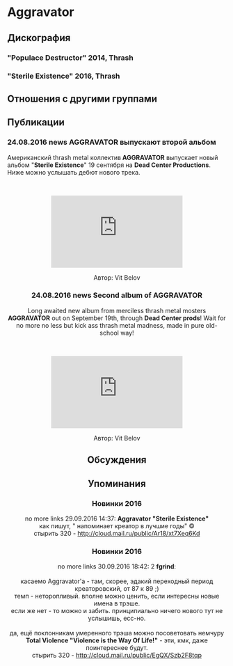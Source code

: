 # Aggravator



## Дискография

### "Populace Destructor" 2014, Thrash



### "Sterile Existence" 2016, Thrash




## Отношения с другими группами


## Публикации

### 24.08.2016 news AGGRAVATOR выпускают второй альбом

<p>Американский thrash metal коллектив<strong> AGGRAVATOR</strong> выпускает новый альбом "<strong>Sterile Existence</strong>" 19 сентября на <strong>Dead Center Productions</strong>. Ниже можно услышать дебют нового трека.</p><p>&nbsp;<center><iframe width="60%" height="166" scrolling="no" frameborder="no" src="https://w.soundcloud.com/player/?url=https%3A//api.soundcloud.com/tracks/279399438%3Fsecret_token%3Ds-4QQ81&color=ff5500&auto_play=false&hide_related=false&show_comments=true&show_user=true&show_reposts=false"></iframe></p>
Автор: Vit Belov

### 24.08.2016 news Second album of AGGRAVATOR

<p>Long awaited new album from merciless thrash metal mosters<strong> AGGRAVATOR</strong> out on September 19th, through <strong>Dead Center prods</strong>! Wait for no more no less but kick ass thrash metal madness, made in pure old-school way!</p><p>&nbsp;<center><iframe width="60%" height="166" scrolling="no" frameborder="no" src="https://w.soundcloud.com/player/?url=https%3A//api.soundcloud.com/tracks/279399438%3Fsecret_token%3Ds-4QQ81&color=ff5500&auto_play=false&hide_related=false&show_comments=true&show_user=true&show_reposts=false"></iframe></p>
Автор: Vit Belov


## Обсуждения


## Упоминания

### Новинки 2016

no more links 29.09.2016 14:37:
<B>Aggravator "Sterile Existence"</B><BR>как пишут, " напоминает креатор в лучшие годы" &copy; <BR>стырить 320 - <A HREF="http://cloud.mail.ru/public/Ar18/xt7Xeq6Kd" TARGET="_blank">http://cloud.mail.ru/public/Ar18/xt7Xeq6Kd</A>

### Новинки 2016

no more links 30.09.2016 18:42:
2 <B>fgrind</B>:<BR><BR>касаемо Aggravator'a - там, скорее, эдакий переходный период креаторовский, от 87 к 89 ;)<BR>темп - неторопливый. вполне можно ценить, если интересны новые имена в трэше.<BR>если же нет - то можно и забить. принципиально ничего нового тут не услышишь, есс-но.<BR><BR>да, ещё поклонникам умеренного трэша можно посоветовать немчуру <B>Total Violence "Violence is the Way Of Life!"</B> - эти, кмк, даже поинтереснее будут. <BR>стырить 320 - <A HREF="http://cloud.mail.ru/public/EgQX/Szb2F8tqp" TARGET="_blank">http://cloud.mail.ru/public/EgQX/Szb2F8tqp</A>

